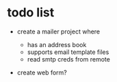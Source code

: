 # todo list

* create a mailer project where
    * has an address book
    * supports email template files
    * read smtp creds from remote

* create web form?
